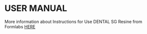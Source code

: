# USER MANUAL

More information about Instructions for Use DENTAL SG Resine from Formlabs [HERE](https://s3.amazonaws.com/servicecloudassets.formlabs.com/media/Materials/Formlabs+Materials/115000015710-Using+Dental+SG+Resin/DentalSG-Instructions-for-use.pdf)